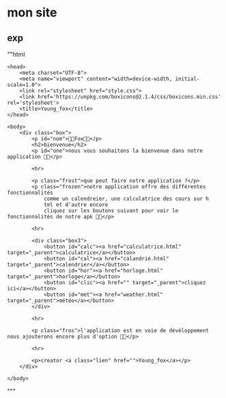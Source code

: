 # mon site
## exp
""html

    <head>
        <meta charset="UTF-8">
        <meta name="viewport" content="width=device-width, initial-scale=1.0">
        <link rel="stylesheet" href="style.css">
        <link href='https://unpkg.com/boxicons@2.1.4/css/boxicons.min.css' rel='stylesheet'>
        <title>Young_fox</title>
    </head>

    <body>
        <div class="box">
            <p id="nom">🧑‍💻Fox🧑‍💻</p>
            <h2>bienvenue</h2>
            <p id="one">nous vous souhaitons la bienvenue dans notre application 🧑‍💻</p>

            <hr>

            <p class="frost">que peut faire notre application ?</p>
            <p class="frozen">notre application offre des différentes fonctionnalités
                comme un calendreier, une calculatrice des cours sur h
                tml et d'autre encore
                cliquez sur les boutons suivant pour voir le fonctionnalités de notre apk 🧑‍💻</p>

            <hr>

            <div class="box3">
                <button id="calc"><a href="calculatrice.html" target="_parent">calculatrice</a></button>
                <button id="cal"><a href="calandrié.html" target="_parent">calendrier</a></button>
                <button id="hor"><a href="horloge.html" target="_parent">horloge</a></button>
                <button id="clic"><a href="" target="_parent">cliquez ici</a></button>
                <button id="met"><a href="weather.html" target="_parent">météo</a></button>
            </div>

            <hr>

            <p class="fros">l'application est en voie de dévéloppement nous ajouterons encore plus d'option 🧑‍💻</p>

            <hr>

            <p>creator <a class="lien" href="">Young_fox</a></p>
        </div>

    </body>
"""